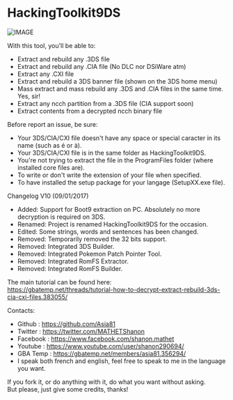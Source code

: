 # HackingToolkit9DS

![IMAGE](http://nsa39.casimages.com/img/2017/09/01/170901023745881270.png)

With this tool, you'll be able to:
- Extract and rebuild any .3DS file
- Extract and rebuild any .CIA file (No DLC nor DSiWare atm)
- Extract any .CXI file
- Extract and rebuild a 3DS banner file (shown on the 3DS home menu)
- Mass extract and mass rebuild any .3DS and .CIA files in the same time. Yes, sir!
- Extract any ncch partition from a .3DS file (CIA support soon)
- Extract contents from a decrypted ncch binary file

Before report an issue, be sure:
- Your 3DS/CIA/CXI file doesn't have any space or special caracter in its name (such as é or à).
- Your 3DS/CIA/CXI file is in the same folder as HackingToolkit9DS.
- You're not trying to extract the file in the ProgramFiles folder (where installed core files are).
- To write or don't write the extension of your file when specified.
- To have installed the setup package for your langage (SetupXX.exe file).

Changelog V10 (09/01/2017)
- Added: Support for Boot9 extraction on PC. Absolutely no more decryption is required on 3DS.
- Renamed: Project is renamed HackingToolkit9DS for the occasion.
- Edited: Some strings, words and sentences has been changed.
- Removed: Temporarily removed the 32 bits support.
- Removed: Integrated 3DS Builder.
- Removed: Integrated Pokemon Patch Pointer Tool.
- Removed: Integrated RomFS Extractor.
- Removed: Integrated RomFS Builder.

The main tutorial can be found here:<br>
https://gbatemp.net/threads/tutorial-how-to-decrypt-extract-rebuild-3ds-cia-cxi-files.383055/

Contacts:
- Github : https://github.com/Asia81
- Twitter : https://twitter.com/MATHETShanon
- Facebook : https://www.facebook.com/shanon.mathet
- Youtube : https://www.youtube.com/user/shanon290694/
- GBA Temp : https://gbatemp.net/members/asia81.356294/
- I speak both french and english, feel free to speak to me in the language you want.

If you fork it, or do anything with it, do what you want without asking.  
But please, just give some credits, thanks!
